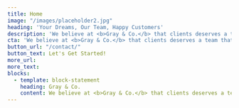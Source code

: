 ```yaml
---
title: Home
image: "/images/placeholder2.jpg"
heading: 'Your Dreams, Our Team, Happy Customers'
description: 'We believe at <b>Gray & Co.</b> that clients deserves a team that can meet all their creative & digital needs. '
cta: 'We believe at <b>Gray & Co.</b> that clients deserves a team that can meet all their creative & digital needs. '
button_url: "/contact/"
button_text: Let's Get Started!
more_url: 
more_text: 
blocks:
  - template: block-statement
    heading: Gray & Co.
    content: We believe at <b>Gray & Co.</b> that clients deserves a team that can meet all their creative & digital needs. 
---
```

